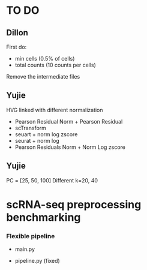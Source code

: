 # TO DO
## Dillon
First do:
- min cells (0.5% of cells)
- total counts (10 counts per cells)

Remove the intermediate files

## Yujie
HVG linked with different normalization
- Pearson Residual Norm + Pearson Residual
- scTransform
- seuart + norm log zscore
- seurat + norm log
- Pearson Residuals Norm + Norm Log zscore

## Yujie
PC = [25, 50, 100]
Different k=20, 40

# scRNA-seq preprocessing benchmarking

### Flexible pipeline

- main.py

- pipeline.py (fixed)
